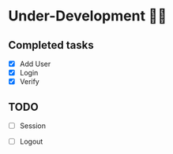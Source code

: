 # Under-Development 👷🏽

## Completed tasks
- [x] Add User
- [x] Login
- [x] Verify

## TODO
- [ ] Session
- [ ] Logout

